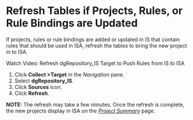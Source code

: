 # Refresh Tables if Projects, Rules, or Rule Bindings are Updated

If projects, rules or rule bindings are added or updated in IS that
contain rules that should be used in ISA, refresh the tables to bring
the new project in to ISA.

Watch Video: Refresh dgRepository\_IS Target to Push Rules from IS to
ISA

1.  Click <span style="font-weight: bold;">Collect \></span>**Target**
    in the *Navigation* pane.
2.  Select **dgRepository\_IS**.
3.  Click **Sources** icon.
4.  Click **Refresh**.

**NOTE:** The refresh may take a few minutes. Once the refresh is
complete, the new projects display in ISA on the *[Project
Summary](../Page_Desc/Project_Summary_H)* page.
